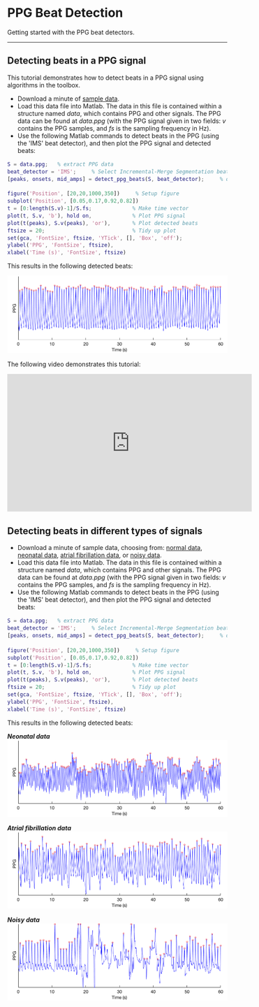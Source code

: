# PPG Beat Detection

Getting started with the PPG beat detectors.

---

## Detecting beats in a PPG signal

This tutorial demonstrates how to detect beats in a PPG signal using algorithms in the toolbox.

- Download a minute of [sample data](https://zenodo.org/record/6967256/files/MIMIC_PERform_1_min_normal.mat?download=1).
- Load this data file into Matlab. The data in this file is contained within a structure named _data_, which contains PPG and other signals. The PPG data can be found at _data.ppg_ (with the PPG signal given in two fields: _v_ contains the PPG samples, and _fs_ is the sampling frequency in Hz).
- Use the following Matlab commands to detect beats in the PPG (using the 'IMS' beat detector), and then plot the PPG signal and detected beats:

```matlab
S = data.ppg;   % extract PPG data
beat_detector = 'IMS';     % Select Incremental-Merge Segmentation beat detector
[peaks, onsets, mid_amps] = detect_ppg_beats(S, beat_detector);     % detect beats in PPG

figure('Position', [20,20,1000,350])     % Setup figure
subplot('Position', [0.05,0.17,0.92,0.82])
t = [0:length(S.v)-1]/S.fs;             % Make time vector
plot(t, S.v, 'b'), hold on,             % Plot PPG signal
plot(t(peaks), S.v(peaks), 'or'),       % Plot detected beats
ftsize = 20;                            % Tidy up plot
set(gca, 'FontSize', ftsize, 'YTick', [], 'Box', 'off');
ylabel('PPG', 'FontSize', ftsize),
xlabel('Time (s)', 'FontSize', ftsize)
```

This results in the following detected beats:

![1-minute PPG signal and detected beats](../assets/images/ppg_1_min_beat_detection_normal.png)

The following video demonstrates this tutorial:

<iframe width="560" height="315" src="https://www.youtube.com/embed/qYSAWzgnlhE" title="YouTube video player" frameborder="0" allow="accelerometer; autoplay; clipboard-write; encrypted-media; gyroscope; picture-in-picture" allowfullscreen></iframe>

## Detecting beats in different types of signals

- Download a minute of sample data, choosing from: [normal data](https://zenodo.org/record/6967256/files/MIMIC_PERform_1_min_normal.mat?download=1), [neonatal data](https://zenodo.org/record/6967256/files/MIMIC_PERform_1_min_neonate.mat?download=1), [atrial fibrillation data](https://zenodo.org/record/6967256/files/MIMIC_PERform_1_min_AF.mat?download=1), or [noisy data](https://zenodo.org/record/6967256/files/MIMIC_PERform_1_min_noisy.mat?download=1).
- Load this data file into Matlab. The data in this file is contained within a structure named _data_, which contains PPG and other signals. The PPG data can be found at _data.ppg_ (with the PPG signal given in two fields: _v_ contains the PPG samples, and _fs_ is the sampling frequency in Hz).
- Use the following Matlab commands to detect beats in the PPG (using the 'IMS' beat detector), and then plot the PPG signal and detected beats:

```matlab
S = data.ppg;   % extract PPG data
beat_detector = 'IMS';     % Select Incremental-Merge Segmentation beat detector
[peaks, onsets, mid_amps] = detect_ppg_beats(S, beat_detector);     % detect beats in PPG

figure('Position', [20,20,1000,350])     % Setup figure
subplot('Position', [0.05,0.17,0.92,0.82])
t = [0:length(S.v)-1]/S.fs;             % Make time vector
plot(t, S.v, 'b'), hold on,             % Plot PPG signal
plot(t(peaks), S.v(peaks), 'or'),       % Plot detected beats
ftsize = 20;                            % Tidy up plot
set(gca, 'FontSize', ftsize, 'YTick', [], 'Box', 'off');
ylabel('PPG', 'FontSize', ftsize),
xlabel('Time (s)', 'FontSize', ftsize)
```

This results in the following detected beats:

_**Neonatal data**_
![1-minute neonatal PPG signal and detected beats](../assets/images/ppg_1_min_beat_detection_neonatal.png)

_**Atrial fibrillation data**_
![1-minute atrial fibrillation PPG signal and detected beats](../assets/images/ppg_1_min_beat_detection_af.png)

_**Noisy data**_
![1-minute noisy PPG signal and detected beats](../assets/images/ppg_1_min_beat_detection_noisy.png)

